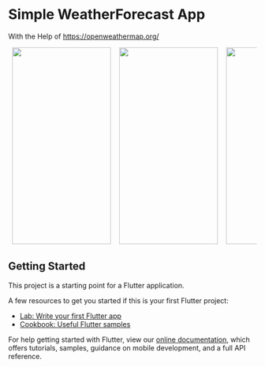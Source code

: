 # Simple WeatherForecast App 
  With the Help of https://openweathermap.org/ 


<pre> <img src="https://user-images.githubusercontent.com/70213104/132676949-3c1b0f82-2632-433b-bad4-9a73feecbe86.png" width="200" height="400" />  <img src="https://user-images.githubusercontent.com/70213104/132676955-24a4f90b-d826-4c8b-b254-97578b98f89d.png" width="200" height="400" />  <img src="https://user-images.githubusercontent.com/70213104/132676957-fe001020-4fd8-4d5f-a9c2-af5d4a93f74f.png" width="200" height="400" />  <img src="https://user-images.githubusercontent.com/70213104/132677257-9f01f8c3-bf2a-4ea5-823c-3dc770e76fe6.png" width="200" height="400" /> </pre>


## Getting Started

This project is a starting point for a Flutter application.

A few resources to get you started if this is your first Flutter project:

- [Lab: Write your first Flutter app](https://flutter.dev/docs/get-started/codelab)
- [Cookbook: Useful Flutter samples](https://flutter.dev/docs/cookbook)

For help getting started with Flutter, view our
[online documentation](https://flutter.dev/docs), which offers tutorials,
samples, guidance on mobile development, and a full API reference.
